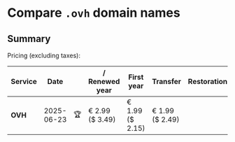 # Compare `.ovh` domain names

## Summary

Pricing (excluding taxes):

| Service | Date |  | / Renewed year | First year | Transfer | Restoration |
|--|--|--|--|--|--|--|
| **OVH** | 2025-06-23 | 🏆 | € 2.99<br>($ 3.49) | € 1.99<br>($ 2.15) | € 1.99<br>($ 2.49) |  |
